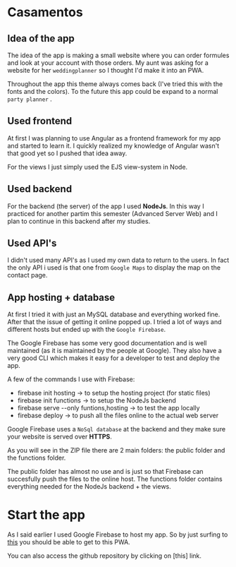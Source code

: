 

# Casamentos

## Idea of the app

The idea of the app is making a small website where you can order formules and look at your account with those orders. My aunt was asking for a website for her `weddingplanner` so I thought I'd make it into an PWA.

Throughout the app this theme always comes back (I've tried this with the fonts and the colors). To the future this app could be expand to a normal `party planner` .

## Used frontend

At first I was planning to use Angular as a frontend framework for my app and started to learn it. I quickly realized my knowledge of Angular wasn't that good yet so I pushed that idea away.

For the views I just simply used the EJS view-system in Node.

## Used backend

For the backend (the server) of the app I used **NodeJs**. In this way I practiced for another partim this semester (Advanced Server Web) and I plan to continue in this backend after my studies. 

## Used API's 

I didn't used many API's as I used my own data to return to the users. In fact the only API i used is that one from `Google Maps` to display the map on the contact page.

## App hosting  + database

At first I tried it with just an MySQL database and everything worked fine. After that the issue of getting it online popped up. I tried a lot of ways and different hosts but ended up with the `Google Firebase`.

The Google Firebase has some very good documentation and is well maintained (as it is maintained by the people at Google). They also have a very good CLI which makes it easy for a developer to test and deploy the app.

A few of the commands I use with Firebase:
* firebase init hosting -> to setup the hosting project (for static files)
* firebase init functions -> to setup the NodeJs backend
* firebase serve --only funtions,hosting -> to test the app locally
* firebase deploy -> to push all the files online to the actual web server

Google Firebase uses a `NoSql database` at the backend and they make sure your website is served over **HTTPS**.

As you will see in the ZIP file there are 2 main folders: the public folder and the functions folder.

The public folder has almost no use and is just so that Firebase can succesfully push the files to the online host. The functions folder contains everything needed for the NodeJs backend + the views.

# Start the app

As I said earlier I used Google Firebase to host my app.
So by just surfing to [this](https://casamentos-16f05.firebaseapp.com/) you should be able to get to this PWA. 

You can also access the github repository by clicking on [this] link.
